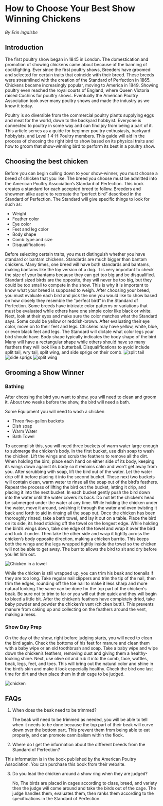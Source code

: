 # How to Choose Your Best Show Winning Chickens
*By Erin Ingalsbe*

## Introduction

The first poultry show began in 1845 in London. The domestication and promotion of showing chickens came about because of the banning of cockfighting. Ever since the first poultry shows, Breeders have groomed and selected for certain traits that coincide with their breed. These breeds were streamlined with the creation of the Standard of Perfection in 1865. Chickens became increasingly popular, moving to America in 1849. Showing poultry even reached the royal courts of England, where Queen Victoria raised Cochins for poultry shows. Eventually the American Poultry Association took over many poultry shows and made the industry as we know it today. 

Poultry is so diversible from the commercial poultry plants supplying eggs and meat for the world, down to the backyard hobbyist. Everyone is connected to poultry in some way and can find joy from being a part of it. This article serves as a guide for beginner poultry enthusiasts, backyard hobbyists, and Level 1 4-H Poultry members. This guide will aid in the process of choosing the right bird to show based on its physical traits and how to groom that show-winning bird to perform its best in a poultry show. 
 

## Choosing the best chicken

Before you can begin culling down to your show-winner, you must choose a breed of chicken that you like. The breed you choose must be admitted into the American Poultry Association’s Standard of Perfection. This book creates a standard for each accepted breed to follow. Breeders and showmen alike aspire to recreate the “perfect bird” described in the Standard of Perfection. The Standard will give specific things to look for such as:

* Weight
* Feather color 
* Eye color
* Feet and leg color
* Body shape
* Comb type and size
* Disqualifications

Before selecting certain traits, you must distinguish whether you have standard or bantam chickens. Standards are much bigger than bantam chickens. Many times, one breed will have both standards and bantams, making bantams like the toy version of a dog. It is very important to check the size of your bantams because they can get too big and be disqualified. Standard sized birds are the opposite, they will never be too big, but they could be too small to compete in the show. This is why it is important to know what your breed is supposed to weigh. After choosing your breed, you must evaluate each bird and pick the one you would like to show based on how closely they resemble the “perfect bird” in the Standard of Perfection. Some breeds have intricate color patterns or variations that must be evaluated while others have one simple color like black or white. Next, look at their eyes and make sure the color matches what the Standard says. Some could be yellow or reddish-brown. After evaluating their eye color, move on to their feet and legs. Chickens may have yellow, white, blue, or even black feet and legs. The Standard will dictate what color legs your bird should have. Body shape typically indicates the body shape of the bird. Many will have a rectangular shape while others should have so many feathers they will look like a butterball. Disqualifications to avoid include split tail, wry tail, split wing, and side sprigs on their comb.
![split tail](https://github.com/Ronimaloni/Assignment_1.md/blob/master/download.jfif) ![side sprigs](https://github.com/Ronimaloni/Assignment_1.md/blob/master/images.png) ![split wing](https://github.com/Ronimaloni/Assignment_1.md/blob/master/images.jfif)
 
 ## Grooming a Show Winner
 
 ### Bathing
 
 After choosing the bird you want to show, you will need to clean and groom it. About two weeks before the show, the bird will need a bath. 
 
 Some Equipment you will need to wash a chicken:
 * Three five-gallon buckets
 * Dish soap
 * Warm Water
 * Bath Towel
 
 To accomplish this, you will need three buckets of warm water large enough to submerge the chicken’s body. In the first bucket, use dish soap to wash the chicken. Lift the wings and scrub the feathers to remove all the dirt. When holding the bird, place each hand on either side of its body, keeping its wings down against its body so it remains calm and won't get away from you. After scrubbing with soap, lift the bird out of the water. Let the water drip off it before placing it into the second bucket. These next two buckets will contain clean, warm water to rinse all the soap out of the bird’s feathers. Repeat the process of lifting the bird out the bucket, letting it drip, and placing it into the next bucket. In each bucket gently push the bird down into the water until the water covers its back. Do not let the chicken’s head be submerged under the water at any time. While holding the chicken under the water, move it around, swishing it through the water and even twisting it back and forth to aid in rinsing all the soap out. Once the chicken has been thoroughly rinsed, take a bath towel, and lay it out on a table. Place the bird on its side, its head sticking off the towel on the longest edge. While holding the bird’s wings down, take one edge of the towel and wrap it over the bird and tuck it under. Then take the other side and wrap it tightly across the chicken’s body opposite direction, making a chicken burrito. This keeps both the wings and the legs wrapped tightly inside the towel so the chicken will not be able to get away. The burrito allows the bird to sit and dry before you let him out. 
 
 ![Chicken in a towel](https://github.com/Ronimaloni/Assignment_1.md/blob/master/Polish8.jpg)
 
 While the chicken is still wrapped up, you can trim his beak and toenails if they are too long. Take regular nail clippers and trim the tip of the nail, then trim the edges, rounding off the toe nail to make it less sharp and more natural looking.The same can be done for the top part of the chicken's beak. Be sure not to trim to far or you will cut their quick and they will begin to bleed a little bit. After the chicken’s feathers have completely dried, take baby powder and powder the chicken’s vent (chicken butt!). This prevents manure from caking up and collecting on the feathers around the vent, making a mess. 
 
 ### Show Day Prep 
 
 On the day of the show, right before judging starts, you will need to clean the bird again. Check the bottoms of his feet for manure and clean them with a baby wipe or an old toothbrush and soap. Take a baby wipe and wipe down the chicken’s feathers, removing dust and giving them a healthy-looking shine. Next, use olive oil and rub it into the comb, face, wattles, beak, legs, feet, and toes. This will bring out the natural color and shine in the bird’s skin and make it look especially healthy. Check the bird one last time for dirt and then place them in their cage to be judged. 
 
![chicken](https://github.com/Ronimaloni/Assignment_1.md/blob/master/Ancona-bantam-male_8628.jpg)

## FAQs

1. When does the beak need to be trimmed?
        
   The beak will need to be trimmed as needed, you will be able to tell when it needs to be done because the top part of their beak         will curve down over the bottom part. This prevent them from being able to eat properly, and can promote cannibalism within the         flock.  
        
2.  Where do I get the information about the different breeds from the Standard of Perfection?
        
   This information is in the book published by the American Poultry Association. You can purchase this book from their website.
        
3. Do you lead the chicken around a show ring when they are judged?
        
   No, The birds are placed in cages according to class, breed, and variety then the judge will come around and take the birds out         of the cage. The judge handles them, evaluates them, then ranks them according to the specifications in the Standard of                 Perfection. 
